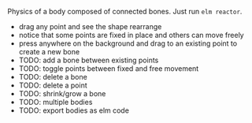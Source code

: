Physics of a body composed of connected bones.
Just run `elm reactor`.

- drag any point and see the shape rearrange
- notice that some points are fixed in place and others can move freely
- press anywhere on the background and drag to an existing point to create a new bone
- TODO: add a bone between existing points
- TODO: toggle points between fixed and free movement
- TODO: delete a bone
- TODO: delete a point
- TODO: shrink/grow a bone
- TODO: multiple bodies
- TODO: export bodies as elm code
